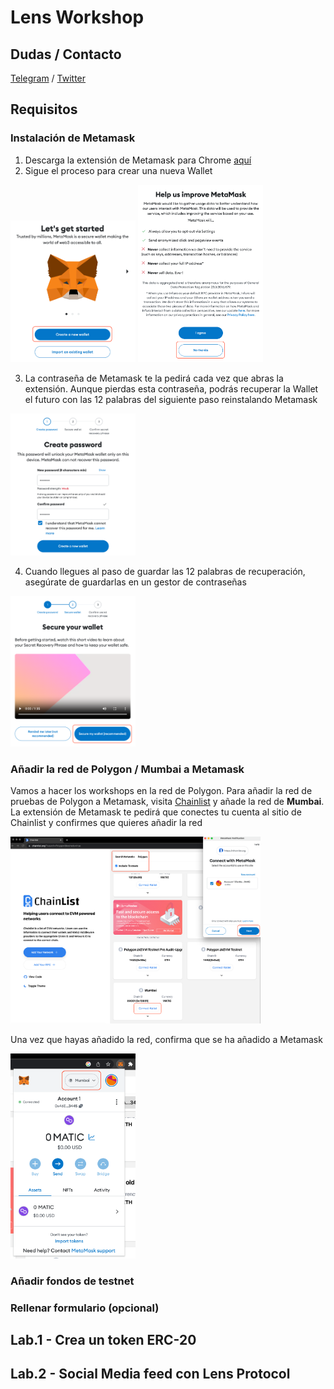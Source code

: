 # Lens Workshop

## Dudas / Contacto

[Telegram](https://t.me/bartomolina) / [Twitter](https://twitter.com/bartomolina)

## Requisitos

### Instalación de Metamask

1. Descarga la extensión de Metamask para Chrome [aquí](https://chrome.google.com/webstore/detail/metamask/nkbihfbeogaeaoehlefnkodbefgpgknn?hl=es)
2. Sigue el proceso para crear una nueva Wallet

<img src="https://raw.githubusercontent.com/bartomolina/lens-workshop/main/img/readme/mm.1.png" width="200" /> <img src="https://raw.githubusercontent.com/bartomolina/lens-workshop/main/img/readme/mm.2.png" width="200" />

3. La contraseña de Metamask te la pedirá cada vez que abras la extensión. Aunque pierdas esta contraseña, podrás recuperar la Wallet el futuro con las 12 palabras del siguiente paso reinstalando Metamask

<img src="https://raw.githubusercontent.com/bartomolina/lens-workshop/main/img/readme/mm.3.png" width="200" />

4. Cuando llegues al paso de guardar las 12 palabras de recuperación, asegúrate de guardarlas en un gestor de contraseñas

<img src="https://raw.githubusercontent.com/bartomolina/lens-workshop/main/img/readme/mm.4.png" width="200" />

### Añadir la red de Polygon / Mumbai a Metamask

Vamos a hacer los workshops en la red de Polygon. Para añadir la red de pruebas de Polygon a Metamask, visita [Chainlist](https://chainlist.org/?search=Polygon&testnets=true) y añade la red de **Mumbai**. La extensión de Metamask te pedirá que conectes tu cuenta al sitio de Chainlist y confirmes que quieres añadir la red

<img src="https://raw.githubusercontent.com/bartomolina/lens-workshop/main/img/readme/mm.5.png" width="400" />

Una vez que hayas añadido la red, confirma que se ha añadido a Metamask

<img src="https://raw.githubusercontent.com/bartomolina/lens-workshop/main/img/readme/mm.6.png" width="200" />

### Añadir fondos de testnet

### Rellenar formulario (opcional)

## Lab.1 - Crea un token ERC-20

## Lab.2 - Social Media feed con Lens Protocol